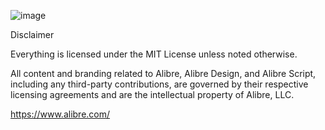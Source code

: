 ![image](https://github.com/user-attachments/assets/d4db7643-4d8b-45df-b7fd-5338df1bb2c0)


Disclaimer

Everything is licensed under the MIT License unless noted otherwise.

All content and branding related to Alibre, Alibre Design, and Alibre Script, including any third-party contributions, are governed by their respective licensing agreements and are the intellectual property of Alibre, LLC.

https://www.alibre.com/
